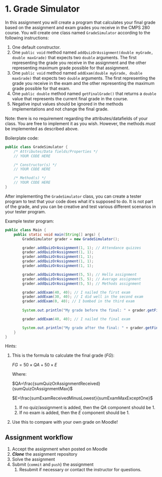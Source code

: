 # 1. Grade Simulator
In this assignment you will create a program that calculates your final grade based on the assignment and exam grades you receive in the CMPS 280 course. You will create one class named `GradeSimulator` according to the following instructions:

1. One default constructor.
2. One `public void` method named `addQuizOrAssignment(double myGrade, double maxGrade)` that expects two `double` arguments. The first representing the grade you receive in the assignment and the other representing maximum grade possible for that assignment.
3. One `public void` method named `addExam(double myGrade, double maxGrade)` that expects two `double` arguments. The first representing the grade you receive in the exam and the other representing the maximum grade possible for that exam.
4. One `public double` method named `getFinalGrade()` that returns a `double` value that represents the current final grade in the course.
5. Negative input values should be ignored in the methods implementations and not change the final grade.

Note: there is no requirement regarding the attributes/datafields of your class. You are free to implement it as you wish. However, the methods *must* be implemented as described above.

Boilerplate code:

```java
public class GradeSimulator {
    /* Attributes/Data fields/Properties */
    // YOUR CODE HERE

    /* Constructor(s) */
    // YOUR CODE HERE

    /* Method(s) */
    // YOUR CODE HERE
}
```

After implementing the `GradeSimulator` class, you can create a tester program to test that your code does what it's supposed to do. It is not part of the grade, and you can be creative and test various different scenarios in your tester program.

Example tester program:

```java
public class Main {
    public static void main(String[] args) {
        GradeSimulator grader = new GradeSimulator();

        grader.addQuizOrAssignment(1, 1); // Attendance quizzes
        grader.addQuizOrAssignment(1, 1);
        grader.addQuizOrAssignment(1, 1);
        grader.addQuizOrAssignment(1, 1);
        grader.addQuizOrAssignment(1, 1);

        grader.addQuizOrAssignment(5, 5); // Hello assignment
        grader.addQuizOrAssignment(5, 5); // Average assignment
        grader.addQuizOrAssignment(5, 5); // Methods assignment

        grader.addExam(40, 40); // I nailed the first exam
        grader.addExam(30, 40); // I did well in the second exam
        grader.addExam(0, 40); // I bombed in the third exam
        
        System.out.println("My grade before the final: " + grader.getFinalGrade());

        grader.addExam(40, 40); // I nailed the final exam

        System.out.println("My grade after the final: " + grader.getFinalGrade());
    }
}
```

Hints:
1. This is the formula to calculate the final grade ($FG$):

    $FG=50\times QA + 50 \times E$

    Where:

    $QA=\frac{sumQuizOrAssignmentReceived}{sumQuizOrAssignmentMax}$

    $E=\frac{sumExamReceivedMinusLowest}{sumExamMaxExceptOne}$

   1. If no quiz/assignment is added, then the $QA$ component should be $1$.
   2. If no exam is added, then the $E$ component should be $1$.

2. Use this to compare with your own grade on Moodle!

## Assignment workflow

1. Accept the assignment when posted on Moodle
1. ***Clone*** the assignment repository
1. Solve the assignment
1. Submit (`commit` and `push`) the assignment
    1. Resubmit if necessary or contact the instructor for questions.
